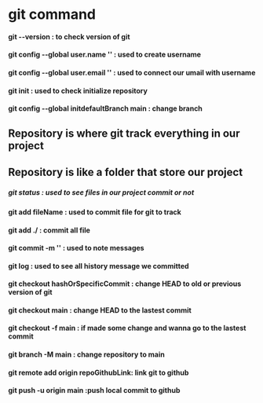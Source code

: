 # git command

#### git --version : to check version of git

#### git config --global user.name '' : used to create username

#### git config --global user.email '' : used to connect our umail with username

#### git init : used to check initialize repository

#### git config --global initdefaultBranch main : change branch

## Repository is where git track everything in our project

## Repository is like a folder that store our project

##### git status : used to see files in our project commit or not

#### git add fileName : used to commit file for git to track

#### git add ./ : commit all file

#### git commit -m '' : used to note messages

#### git log : used to see all history message we committed

#### git checkout hashOrSpecificCommit : change HEAD to old or previous version of git

#### git checkout main : change HEAD to the lastest commit

#### git checkout -f main : if made some change and wanna go to the lastest commit

#### git branch -M main : change repository to main

#### git remote add origin repoGithubLink: link git to github

#### git push -u origin main :push local commit to github
